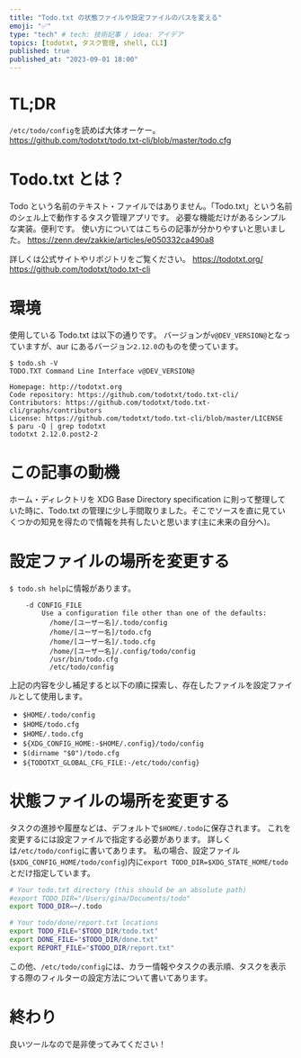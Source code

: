 ```yaml
---
title: "Todo.txt の状態ファイルや設定ファイルのパスを変える"
emoji: "✅"
type: "tech" # tech: 技術記事 / idea: アイデア
topics: [todotxt, タスク管理, shell, CLI]
published: true
published_at: "2023-09-01 18:00"
---
```

# TL;DR
`/etc/todo/config`を読めば大体オーケー。
https://github.com/todotxt/todo.txt-cli/blob/master/todo.cfg

# Todo.txt とは？
Todo という名前のテキスト・ファイルではありません。「Todo.txt」という名前のシェル上で動作するタスク管理アプリです。
必要な機能だけがあるシンプルな実装。便利です。
使い方についてはこちらの記事が分かりやすいと思いました。
https://zenn.dev/zakkie/articles/e050332ca490a8

詳しくは公式サイトやリポジトリをご覧ください。
https://todotxt.org/
https://github.com/todotxt/todo.txt-cli

# 環境
使用している Todo.txt は以下の通りです。
バージョンが`v@DEV_VERSION@`となっていますが、aur にあるバージョン`2.12.0`のものを使っています。
```
$ todo.sh -V
TODO.TXT Command Line Interface v@DEV_VERSION@

Homepage: http://todotxt.org
Code repository: https://github.com/todotxt/todo.txt-cli/
Contributors: https://github.com/todotxt/todo.txt-cli/graphs/contributors
License: https://github.com/todotxt/todo.txt-cli/blob/master/LICENSE
$ paru -Q | grep todotxt
todotxt 2.12.0.post2-2
```

# この記事の動機
ホーム・ディレクトリを XDG Base Directory specification に則って整理していた時に、Todo.txt の管理に少し手間取りました。そこでソースを直に見ていくつかの知見を得たので情報を共有したいと思います(主に未来の自分へ)。

# 設定ファイルの場所を変更する
`$ todo.sh help`に情報があります。
```
    -d CONFIG_FILE
        Use a configuration file other than one of the defaults:
          /home/[ユーザー名]/.todo/config
          /home/[ユーザー名]/todo.cfg
          /home/[ユーザー名]/.todo.cfg
          /home/[ユーザー名]/.config/todo/config
          /usr/bin/todo.cfg
          /etc/todo/config
```

上記の内容を少し補足すると以下の順に探索し、存在したファイルを設定ファイルとして使用します。
- `$HOME/.todo/config`
- `$HOME/todo.cfg`
- `$HOME/.todo.cfg`
- `${XDG_CONFIG_HOME:-$HOME/.config}/todo/config`
- `$(dirname "$0")/todo.cfg`
- `${TODOTXT_GLOBAL_CFG_FILE:-/etc/todo/config}`

# 状態ファイルの場所を変更する
タスクの進捗や履歴などは、デフォルトで`$HOME/.todo`に保存されます。
これを変更するには設定ファイルで指定する必要があります。
詳しくは`/etc/todo/config`に書いてあります。
私の場合、設定ファイル(`$XDG_CONFIG_HOME/todo/config`)内に`export TODO_DIR=$XDG_STATE_HOME/todo`とだけ指定しています。
```bash
# Your todo.txt directory (this should be an absolute path)
#export TODO_DIR="/Users/gina/Documents/todo"
export TODO_DIR=~/.todo

# Your todo/done/report.txt locations
export TODO_FILE="$TODO_DIR/todo.txt"
export DONE_FILE="$TODO_DIR/done.txt"
export REPORT_FILE="$TODO_DIR/report.txt"
```

この他、`/etc/todo/config`には、カラー情報やタスクの表示順、タスクを表示する際のフィルターの設定方法について書いてあります。

# 終わり
良いツールなので是非使ってみてください！

